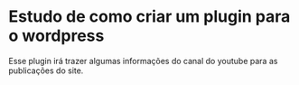 # Estudo de como criar um plugin para o wordpress

Esse plugin irá trazer algumas informações do canal do youtube para as publicações do site.